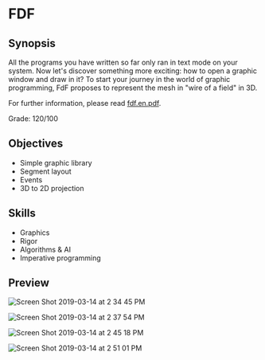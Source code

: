 # FDF

## Synopsis
All the programs you have written so far only ran in text mode on your system. Now let's discover something more exciting: how to open a graphic window and draw in it? To start your journey in the world of graphic programming, FdF proposes to represent the mesh in "wire of a field" in 3D.

For further information, please read [fdf.en.pdf](https://github.com/acoulomb/fdf42/blob/master/fdf.en.pdf).

Grade: 120/100

## Objectives
- Simple graphic library 
- Segment layout 
- Events 
- 3D to 2D projection

## Skills
- Graphics 
- Rigor 
- Algorithms & AI 
- Imperative programming 

## Preview
![Screen Shot 2019-03-14 at 2 34 45 PM](https://user-images.githubusercontent.com/38137535/54361893-47ffcb80-4668-11e9-96c6-571d19615905.png)

![Screen Shot 2019-03-14 at 2 37 54 PM](https://user-images.githubusercontent.com/38137535/54361983-6fef2f00-4668-11e9-8f80-4725fd0d2b7d.png)

![Screen Shot 2019-03-14 at 2 45 18 PM](https://user-images.githubusercontent.com/38137535/54361939-5ea62280-4668-11e9-9a89-fea481c4ffa3.png)

![Screen Shot 2019-03-14 at 2 51 01 PM](https://user-images.githubusercontent.com/38137535/54362093-a167fa80-4668-11e9-8e47-ba09612cf2ce.png)
